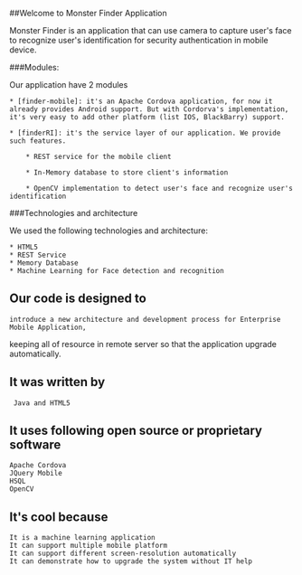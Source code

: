 ##Welcome to Monster Finder Application


Monster Finder is an application that can use camera to capture user's face to recognize user's identification for security authentication in mobile device.

###Modules:

Our application have 2 modules

	* [finder-mobile]: it's an Apache Cordova application, for now it already provides Android support. But with Cordorva's implementation, it's very easy to add other platform (list IOS, BlackBarry) support.
	
	* [finderRI]: it's the service layer of our application. We provide such features.
	
		* REST service for the mobile client
		
		* In-Memory database to store client's information
		
		* OpenCV implementation to detect user's face and recognize user's identification 
		
###Technologies and architecture

We used the following technologies and architecture:

	* HTML5	
	* REST Service	
	* Memory Database
	* Machine Learning for Face detection and recognition

Our code is designed to
---------------------------
	
	introduce a new architecture and development process for Enterprise Mobile Application, 
keeping all of resource in remote server so that the application upgrade automatically.

It was written by
----------------------
	 Java and HTML5
 
It uses following open source or proprietary software
----------------------------------------------------------
	Apache Cordova
	JQuery Mobile
	HSQL	
	OpenCV

It's cool because
---------------------
	It is a machine learning application
	It can support multiple mobile platform	
	It can support different screen-resolution automatically
	It can demonstrate how to upgrade the system without IT help



		 
	  
